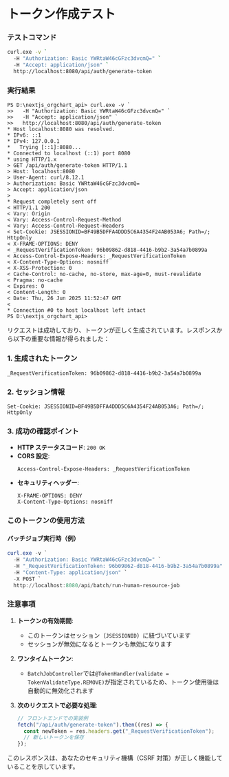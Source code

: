 # トークン作成テスト

### テストコマンド

```bash
curl.exe -v `
  -H "Authorization: Basic YWRtaW46cGFzc3dvcmQ=" `
  -H "Accept: application/json" `
  http://localhost:8080/api/auth/generate-token

```

### 実行結果

```
PS D:\nextjs_orgchart_api> curl.exe -v `
>>   -H "Authorization: Basic YWRtaW46cGFzc3dvcmQ=" `
>>   -H "Accept: application/json" `
>>   http://localhost:8080/api/auth/generate-token
* Host localhost:8080 was resolved.
* IPv6: ::1
* IPv4: 127.0.0.1
*   Trying [::1]:8080...
* Connected to localhost (::1) port 8080
* using HTTP/1.x
> GET /api/auth/generate-token HTTP/1.1
> Host: localhost:8080
> User-Agent: curl/8.12.1
> Authorization: Basic YWRtaW46cGFzc3dvcmQ=
> Accept: application/json
>
* Request completely sent off
< HTTP/1.1 200
< Vary: Origin
< Vary: Access-Control-Request-Method
< Vary: Access-Control-Request-Headers
< Set-Cookie: JSESSIONID=BF49B5DFFA4DDD5C6A4354F24AB053A6; Path=/; HttpOnly
< X-FRAME-OPTIONS: DENY
< _RequestVerificationToken: 96b09862-d818-4416-b9b2-3a54a7b0899a
< Access-Control-Expose-Headers: _RequestVerificationToken
< X-Content-Type-Options: nosniff
< X-XSS-Protection: 0
< Cache-Control: no-cache, no-store, max-age=0, must-revalidate
< Pragma: no-cache
< Expires: 0
< Content-Length: 0
< Date: Thu, 26 Jun 2025 11:52:47 GMT
<
* Connection #0 to host localhost left intact
PS D:\nextjs_orgchart_api>
```

リクエストは成功しており、トークンが正しく生成されています。レスポンスから以下の重要な情報が得られました：

### 1. 生成されたトークン

```http
_RequestVerificationToken: 96b09862-d818-4416-b9b2-3a54a7b0899a
```

### 2. セッション情報

```http
Set-Cookie: JSESSIONID=BF49B5DFFA4DDD5C6A4354F24AB053A6; Path=/; HttpOnly
```

### 3. 成功の確認ポイント

- **HTTP ステータスコード**: `200 OK`
- **CORS 設定**:
  ```http
  Access-Control-Expose-Headers: _RequestVerificationToken
  ```
- **セキュリティヘッダー**:
  ```http
  X-FRAME-OPTIONS: DENY
  X-Content-Type-Options: nosniff
  ```

### このトークンの使用方法

#### バッチジョブ実行時（例）

```powershell
curl.exe -v `
  -H "Authorization: Basic YWRtaW46cGFzc3dvcmQ=" `
  -H "_RequestVerificationToken: 96b09862-d818-4416-b9b2-3a54a7b0899a" `
  -H "Content-Type: application/json" `
  -X POST `
  http://localhost:8080/api/batch/run-human-resource-job
```

### 注意事項

1. **トークンの有効期間**:

   - このトークンはセッション（`JSESSIONID`）に紐づいています
   - セッションが無効になるとトークンも無効になります

2. **ワンタイムトークン**:

   - `BatchJobController`では`@TokenHandler(validate = TokenValidateType.REMOVE)`が指定されているため、トークン使用後は自動的に無効化されます

3. **次のリクエストで必要な処理**:
   ```javascript
   // フロントエンドでの実装例
   fetch("/api/auth/generate-token").then((res) => {
     const newToken = res.headers.get("_RequestVerificationToken");
     // 新しいトークンを保存
   });
   ```

このレスポンスは、あなたのセキュリティ機構（CSRF 対策）が正しく機能していることを示しています。

